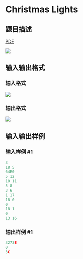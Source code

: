 # Christmas Lights

## 题目描述

[problemUrl]: https://uva.onlinejudge.org/index.php?option=com_onlinejudge&Itemid=8&category=871&page=show_problem&problem=5034

[PDF](https://uva.onlinejudge.org/external/131/p13123.pdf)

![](https://cdn.luogu.com.cn/upload/vjudge_pic/UVA13123/7238a90e9c612006053e1425566ad2b7fdc26245.png)

## 输入输出格式

### 输入格式

![](https://cdn.luogu.com.cn/upload/vjudge_pic/UVA13123/a8f3ff2b29197a3de451e557f3abfd548efccb67.png)

### 输出格式

![](https://cdn.luogu.com.cn/upload/vjudge_pic/UVA13123/6fade331b496569e80651cde063d57911cd7686b.png)

## 输入输出样例

### 输入样例 #1

```cpp
3
18 5
64E0
5 12
10 11
5 8
3 6
1 17
18 0
0
18 1
0
13 16
```


### 输出样例 #1

```cpp
3273E
0
3C
```


